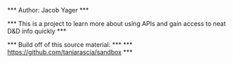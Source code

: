 *** Author: Jacob Yager ***

*** This is a project to learn more about using APIs and gain access to neat D&D info quickly ***

*** Build off of this source material: ***
*** https://github.com/taniarascia/sandbox *** 
